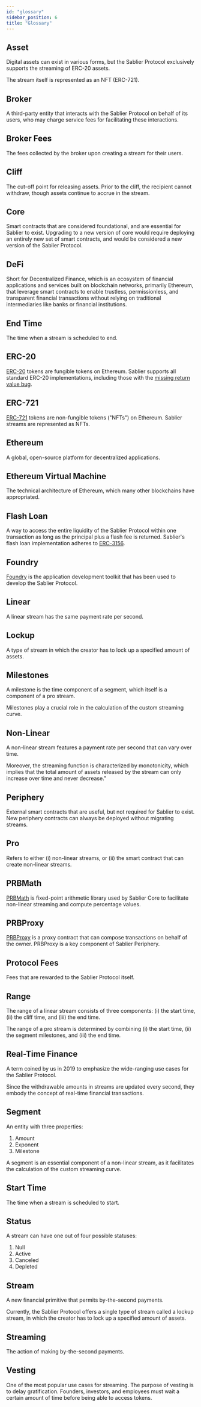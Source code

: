 ```yaml
---
id: "glossary"
sidebar_position: 6
title: "Glossary"
---
```


## Asset

Digital assets can exist in various forms, but the Sablier Protocol exclusively supports the streaming of ERC-20 assets.

The stream itself is represented as an NFT (ERC-721).

## Broker

A third-party entity that interacts with the Sablier Protocol on behalf of its users, who may charge service fees for
facilitating these interactions.

## Broker Fees

The fees collected by the broker upon creating a stream for their users.

## Cliff

The cut-off point for releasing assets. Prior to the cliff, the recipient cannot withdraw, though assets continue to
accrue in the stream.

## Core

Smart contracts that are considered foundational, and are essential for Sablier to exist. Upgrading to a new version of
core would require deploying an entirely new set of smart contracts, and would be considered a new version of the
Sablier Protocol.

## DeFi

Short for Decentralized Finance, which is an ecosystem of financial applications and services built on blockchain
networks, primarily Ethereum, that leverage smart contracts to enable trustless, permissionless, and transparent
financial transactions without relying on traditional intermediaries like banks or financial institutions.

## End Time

The time when a stream is scheduled to end.

## ERC-20

[ERC-20][erc-20] tokens are fungible tokens on Ethereum. Sablier supports all standard ERC-20 implementations, including
those with the
[missing return value bug](https://medium.com/coinmonks/missing-return-value-bug-at-least-130-tokens-affected-d67bf08521ca).

## ERC-721

[ERC-721][erc-721] tokens are non-fungible tokens ("NFTs") on Ethereum. Sablier streams are represented as NFTs.

## Ethereum

A global, open-source platform for decentralized applications.

## Ethereum Virtual Machine

The technical architecture of Ethereum, which many other blockchains have appropriated.

## Flash Loan

A way to access the entire liquidity of the Sablier Protocol within one transaction as long as the principal plus a
flash fee is returned. Sablier's flash loan implementation adheres to
[ERC-3156](https://eips.ethereum.org/EIPS/eip-3156).

## Foundry

[Foundry][foundry] is the application development toolkit that has been used to develop the Sablier Protocol.

## Linear

A linear stream has the same payment rate per second.

## Lockup

A type of stream in which the creator has to lock up a specified amount of assets.

## Milestones

A milestone is the time component of a segment, which itself is a component of a pro stream.

Milestones play a crucial role in the calculation of the custom streaming curve.

## Non-Linear

A non-linear stream features a payment rate per second that can vary over time.

Moreover, the streaming function is characterized by monotonicity, which implies that the total amount of assets
released by the stream can only increase over time and never decrease."

## Periphery

External smart contracts that are useful, but not required for Sablier to exist. New periphery contracts can always be
deployed without migrating streams.

## Pro

Refers to either (i) non-linear streams, or (ii) the smart contract that can create non-linear streams.

## PRBMath

[PRBMath][prb-math] is fixed-point arithmetic library used by Sablier Core to facilitate non-linear streaming and
compute percentage values.

## PRBProxy

[PRBProxy][prb-proxy] is a proxy contract that can compose transactions on behalf of the owner. PRBProxy is a key
component of Sablier Periphery.

## Protocol Fees

Fees that are rewarded to the Sablier Protocol itself.

## Range

The range of a linear stream consists of three components: (i) the start time, (ii) the cliff time, and (iii) the end
time.

The range of a pro stream is determined by combining (i) the start time, (ii) the segment milestones, and (iii) the end
time.

## Real-Time Finance

A term coined by us in 2019 to emphasize the wide-ranging use cases for the Sablier Protocol.

Since the withdrawable amounts in streams are updated every second, they embody the concept of real-time financial
transactions.

## Segment

An entity with three properties:

1. Amount
2. Exponent
3. Milestone

A segment is an essential component of a non-linear stream, as it facilitates the calculation of the custom streaming
curve.

## Start Time

The time when a stream is scheduled to start.

## Status

A stream can have one out of four possible statuses:

1. Null
2. Active
3. Canceled
4. Depleted

## Stream

A new financial primitive that permits by-the-second payments.

Currently, the Sablier Protocol offers a single type of stream called a lockup stream, in which the creator has to lock
up a specified amount of assets.

## Streaming

The action of making by-the-second payments.

## Vesting

One of the most popular use cases for streaming. The purpose of vesting is to delay gratification. Founders, investors,
and employees must wait a certain amount of time before being able to access tokens.

<!-- Links -->

[erc-20]: https://eips.ethereum.org/EIPS/eip-20
[erc-721]: https://eips.ethereum.org/EIPS/eip-721
[foundry]: https://github.com/foundry-rs/foundry
[prb-math]: https://github.com/PaulRBerg/prb-math
[prb-proxy]: https://github.com/PaulRBerg/prb-proxy
